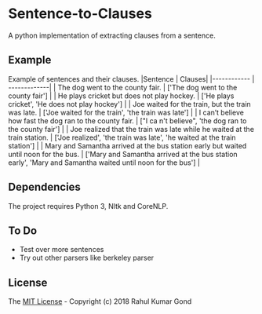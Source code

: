 # Sentence-to-Clauses
A python implementation of extracting clauses from a sentence.

## Example
Example of sentences and their clauses.
|Sentence | Clauses|
|------------ | -------------|
| The dog went to the county fair. | ['The dog went to the county fair'] |
| He plays cricket but does not play hockey. | ['He plays cricket', 'He does not play hockey'] |
| Joe waited for the train, but the train was late. | ['Joe waited for the train', 'the train was late'] |
| I can’t believe how fast the dog ran to the county fair. | ["I ca n't believe", 'the dog ran to the county fair'] |
| Joe realized that the train was late while he waited at the train station. | ['Joe realized', 'the train was late', 'he waited at the train station'] |
| Mary and Samantha arrived at the bus station early but waited until noon for the bus. | ['Mary and Samantha arrived at the bus station early', 'Mary and Samantha waited until noon for the bus'] |

## Dependencies
The project requires Python 3, Nltk and CoreNLP.

## To Do
- Test over more sentences
- Try out other parsers like berkeley parser

## License
The [MIT License][license] - Copyright (c) 2018 Rahul Kumar Gond

[license]: <https://github.com/iamrkg31/sentence-to-clauses/blob/master/LICENSE.md>
